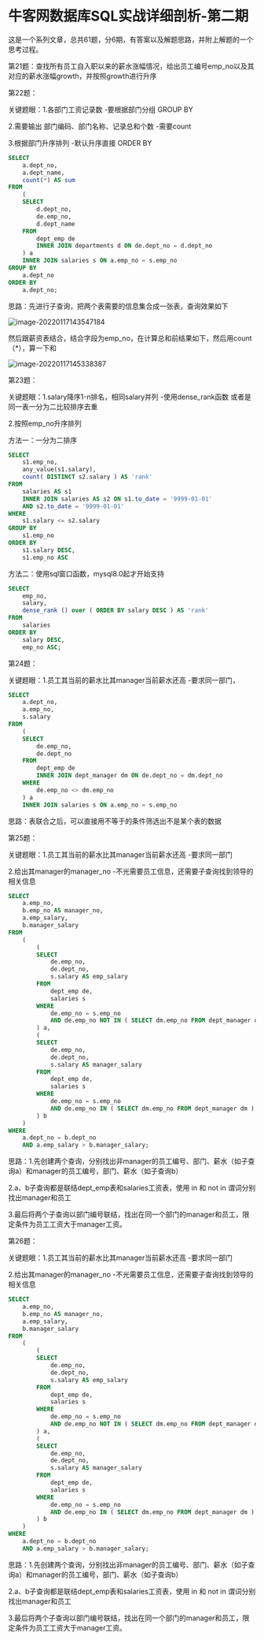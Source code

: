 # 牛客网数据库SQL实战详细剖析-第二期

这是一个系列文章，总共61题，分6期，有答案以及解题思路，并附上解题的一个思考过程。

第21题：查找所有员工自入职以来的薪水涨幅情况，给出员工编号emp_no以及其对应的薪水涨幅growth，并按照growth进行升序



第22题：

关键题眼：1.各部门工资记录数	-要根据部门分组  GROUP BY

2.需要输出 部门编码、部门名称、记录总和个数	-需要count

3.根据部门升序排列	-默认升序直接  ORDER BY

```sql
SELECT
	a.dept_no,
	a.dept_name,
	count(*) AS sum 
FROM
	(
	SELECT
		d.dept_no,
		de.emp_no,
		d.dept_name 
	FROM
		dept_emp de
		INNER JOIN departments d ON de.dept_no = d.dept_no 
	) a
	INNER JOIN salaries s ON a.emp_no = s.emp_no 
GROUP BY
	a.dept_no 
ORDER BY
	a.dept_no;
```

思路：先进行子查询，把两个表需要的信息集合成一张表，查询效果如下

![image-20220117143547184](C:\Users\Adnim\AppData\Roaming\Typora\typora-user-images\image-20220117143547184.png)

然后跟薪资表结合，结合字段为emp_no，在计算总和前结果如下，然后用count（*），算一下和

![image-20220117145338387](C:\Users\Adnim\AppData\Roaming\Typora\typora-user-images\image-20220117145338387.png)



第23题：

关键题眼：1.salary降序1-n排名，相同salary并列	-使用dense_rank函数  或者是同一表一分为二比较排序去重

2.按照emp_no升序排列

方法一：一分为二排序

```sql
SELECT
	s1.emp_no,
	any_value(s1.salary),
	count( DISTINCT s2.salary ) AS 'rank'
FROM
	salaries AS s1
	INNER JOIN salaries AS s2 ON s1.to_date = '9999-01-01' 
	AND s2.to_date = '9999-01-01' 
WHERE
	s1.salary <= s2.salary 
GROUP BY
	s1.emp_no 
ORDER BY
	s1.salary DESC,
	s1.emp_no ASC
```

方法二：使用sql窗口函数，mysql8.0起才开始支持

```sql
SELECT
	emp_no,
	salary,
	dense_rank () over ( ORDER BY salary DESC ) AS 'rank' 
FROM
	salaries 
ORDER BY
	salary DESC,
	emp_no ASC;
```



第24题：

关键题眼：1.员工其当前的薪水比其manager当前薪水还高	-要求同一部门，

```sql
SELECT
	a.dept_no,
	a.emp_no,
	s.salary 
FROM
	(
	SELECT
		de.emp_no,
		de.dept_no 
	FROM
		dept_emp de
		INNER JOIN dept_manager dm ON de.dept_no = dm.dept_no 
	WHERE
		de.emp_no <> dm.emp_no 
	) a
	INNER JOIN salaries s ON a.emp_no = s.emp_no
```

思路：表联合之后，可以直接用不等于的条件筛选出不是某个表的数据



第25题：

关键题眼：1.员工其当前的薪水比其manager当前薪水还高	-要求同一部门

2.给出其manager的manager_no	-不光需要员工信息，还需要子查询找到领导的相关信息

```sql
SELECT
	a.emp_no,
	b.emp_no AS manager_no,
	a.emp_salary,
	b.manager_salary 
FROM
	(
		(
		SELECT
			de.emp_no,
			de.dept_no,
			s.salary AS emp_salary 
		FROM
			dept_emp de,
			salaries s 
		WHERE
			de.emp_no = s.emp_no 
			AND de.emp_no NOT IN ( SELECT dm.emp_no FROM dept_manager dm ) 
		) a,
		(
		SELECT
			de.emp_no,
			de.dept_no,
			s.salary AS manager_salary 
		FROM
			dept_emp de,
			salaries s 
		WHERE
			de.emp_no = s.emp_no 
			AND de.emp_no IN ( SELECT dm.emp_no FROM dept_manager dm ) 
		) b 
	) 
WHERE
	a.dept_no = b.dept_no 
	AND a.emp_salary > b.manager_salary;
```

思路：1.先创建两个查询，分别找出非manager的员工编号、部门、薪水（如子查询a）和manager的员工编号，部门、薪水（如子查询b）

2.a、b子查询都是联结dept_emp表和salaries工资表，使用 in 和 not in 谓词分别找出manager和员工

3.最后将两个子查询以部门编号联结，找出在同一个部门的manager和员工，限定条件为员工工资大于manager工资。



第26题：

关键题眼：1.员工其当前的薪水比其manager当前薪水还高	-要求同一部门

2.给出其manager的manager_no	-不光需要员工信息，还需要子查询找到领导的相关信息

```sql
SELECT
	a.emp_no,
	b.emp_no AS manager_no,
	a.emp_salary,
	b.manager_salary 
FROM
	(
		(
		SELECT
			de.emp_no,
			de.dept_no,
			s.salary AS emp_salary 
		FROM
			dept_emp de,
			salaries s 
		WHERE
			de.emp_no = s.emp_no 
			AND de.emp_no NOT IN ( SELECT dm.emp_no FROM dept_manager dm ) 
		) a,
		(
		SELECT
			de.emp_no,
			de.dept_no,
			s.salary AS manager_salary 
		FROM
			dept_emp de,
			salaries s 
		WHERE
			de.emp_no = s.emp_no 
			AND de.emp_no IN ( SELECT dm.emp_no FROM dept_manager dm ) 
		) b 
	) 
WHERE
	a.dept_no = b.dept_no 
	AND a.emp_salary > b.manager_salary;
```

思路：1.先创建两个查询，分别找出非manager的员工编号、部门、薪水（如子查询a）和manager的员工编号，部门、薪水（如子查询b）

2.a、b子查询都是联结dept_emp表和salaries工资表，使用 in 和 not in 谓词分别找出manager和员工

3.最后将两个子查询以部门编号联结，找出在同一个部门的manager和员工，限定条件为员工工资大于manager工资。
